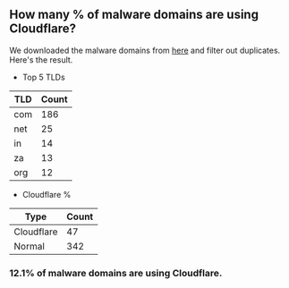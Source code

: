 ## How many % of malware domains are using Cloudflare?


We downloaded the malware domains from [here](https://urlhaus.abuse.ch) and filter out duplicates.
Here's the result.


[//]: # (start replacement)


- Top 5 TLDs

| TLD | Count |
| --- | --- |
| com | 186 |
| net | 25 |
| in | 14 |
| za | 13 |
| org | 12 |


- Cloudflare %

| Type | Count |
| --- | --- |
| Cloudflare | 47 |
| Normal | 342 |


### 12.1% of malware domains are using Cloudflare.